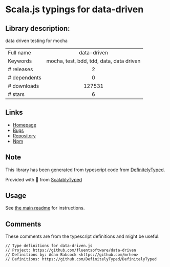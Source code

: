 
# Scala.js typings for data-driven


## Library description:
data driven testing for mocha

|                    |                 |
| ------------------ | :-------------: |
| Full name          | data-driven |
| Keywords           | mocha, test, bdd, tdd, data, data driven |
| # releases         | 2 |
| # dependents       | 0 |
| # downloads        | 127531 |
| # stars            | 6 |

## Links
- [Homepage](https://github.com/fluentsoftware/data-driven#readme)
- [Bugs](https://github.com/fluentsoftware/data-driven/issues)
- [Repository](https://github.com/fluentsoftware/data-driven)
- [Npm](https://www.npmjs.com/package/data-driven)
    


## Note
This library has been generated from typescript code from [DefinitelyTyped](https://definitelytyped.org).

Provided with :purple_heart: from [ScalablyTyped](https://github.com/oyvindberg/ScalablyTyped)

## Usage
See [the main readme](../../readme.md) for instructions.

## Comments

These comments are from the typescript definitions and might be useful:
```
// Type definitions for data-driven.js
// Project: https://github.com/fluentsoftware/data-driven
// Definitions by: Adam Babcock <https://github.com/mrhen>
// Definitions: https://github.com/DefinitelyTyped/DefinitelyTyped

```

